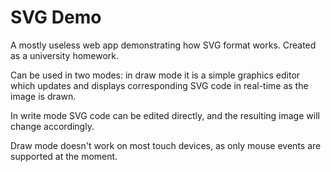 SVG Demo
========

A mostly useless web app demonstrating how SVG format works. Created as a university homework.

Can be used in two modes: in draw mode it is a simple graphics editor which updates and displays corresponding SVG code in real-time as the image is drawn.

In write mode SVG code can be edited directly, and the resulting image will change accordingly.

Draw mode doesn't work on most touch devices, as only mouse events are supported at the moment.
